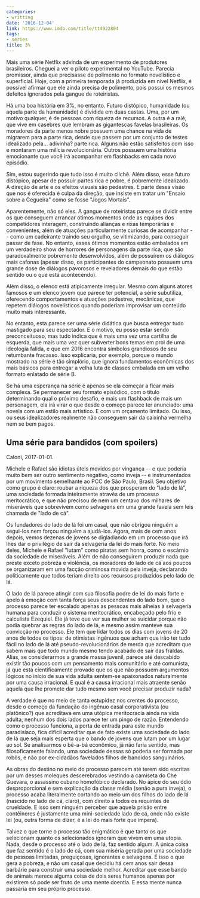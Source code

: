 ```yaml
---
categories:
- writting
date: '2016-12-04'
link: https://www.imdb.com/title/tt4922804
tags:
- series
title: 3%
---
```


Mais uma série Netflix advinda de um experimento de produtores brasileiros. Cheguei a ver o piloto experimental no YouTube. Parecia promissor, ainda que precisasse de polimento no formato novelístico e superficial. Hoje, com a primeira temporada já produzida em nível Netflix, é possível afirmar que ele ainda precisa de polimento, pois possui os mesmos defeitos ignorados pela gangue de roteiristas.

Há uma boa história em 3%, no entanto. Futuro distópico, humanidade (ou aquela parte da humanidade) é dividida em duas castas. Uma, por um motivo qualquer, é de pessoas com riqueza de recursos. A outra é a ralé, que vive em casebres que lembram as gigantescas favelas brasileiras. Os moradores da parte menos nobre possuem uma chance na vida de migrarem para a parte rica, desde que passem por um conjunto de testes idealizado pela... adivinha? parte rica. Alguns não estão satisfeitos com isso e montaram uma milícia revolucionária. Outros possuem uma história emocionante que você irá acompanhar em flashbacks em cada novo episódio.

Sim, estou sugerindo que tudo isso é muito clichê. Além disso, esse futuro distópico, apesar de possuir partes rica e pobre, é pobremente idealizado. A direção de arte e os efeitos visuais são pedestres. E parte dessa visão que nos é oferecida é culpa da direção, que insiste em tratar um "Ensaio sobre a Cegueira" como se fosse "Jogos Mortais".

Aparentemente, não só eles. A gangue de roteiristas parece se dividir entre os que conseguem arrancar ótimos momentos onde as equipes dos competidores interagem, construindo alianças e rixas temporárias e convenientes, além de atuações particularmente curiosas de acompanhar -- como um cadeirante traindo seu orgulho, se vitimizando, para conseguir passar de fase. No entanto, esses ótimos momentos estão embalados em um verdadeiro show de horrores de personagens da parte rica, que são paradoxalmente pobremente desenvolvidos, além de possuírem os diálogos mais cafonas (apesar disso, os participantes do campeonato possuem uma grande dose de diálogos pavorosos e reveladores demais do que estão sentido ou o que está acontecendo).

Além disso, o elenco está atipicamente irregular. Mesmo com alguns atores famosos e um elenco jovem que parece ter potencial, a série subutiliza, oferecendo comportamentos e atuações pedestres, mecânicas, que repetem diálogos novelísticos quando poderiam improvisar um conteúdo muito mais interessante.

No entanto, esta parece ser uma série didática que busca entregar tudo mastigado para seu espectador. E o motivo, eu posso estar sendo preconceituoso, mas tudo indica que é mais uma vez uma cartilha de esquerda, que mais uma vez quer subverter bons temas em prol de uma ideologia falida, e que em 2016 encontra símbolos grandiosos de seu retumbante fracasso. Isso explicaria, por exemplo, porque o mundo mostrado na série é tão simplório, que ignora fundamentos econômicas dos mais básicos para entregar a velha luta de classes embalada em um velho formato enlatado de série B.

Se há uma esperança na série é apenas se ela começar a ficar mais complexa. Se permanecer seu formato episódico, com o título determinando qual o próximo desafio, e mais um flashback de mais um personagem, ela irá virar o que desde o começo parece ter anunciado: uma novela com um estilo mais artístico. E com um orçamento limitado. Ou isso, ou seus idealizadores realmente não conseguem sair da caixinha vermelha nem se bem pagos.

## Uma série para bandidos (com spoilers)

Caloni, 2017-01-01.

Michele e Rafael são idiotas úteis movidos por vingança -- e que poderia muito bem ser outro sentimento negativo, como inveja -- e instrumentados por um movimento semelhante ao PCC de São Paulo, Brasil. Seu objetivo como grupo é claro: roubar a riqueza dos que prosperam do "lado de lá", uma sociedade formada inteiramente através de um processo meritocrático, e que não precisou de nem um centavo dos milhares de miseráveis que sobrevivem como selvagens em uma grande favela sem leis chamada de "lado de cá".

Os fundadores do lado de lá foi um casal, que não obrigou ninguém a segui-los nem forçou ninguém a ajudá-los. Agora, mais de cem anos depois, vemos dezenas de jovens se digladiando em um processo que irá lhes dar o privilégio de sair da selvageria da lei do mais forte. No meio deles, Michele e Rafael "lutam" como piratas sem honra, como o escárnio da sociedade de miseráveis. Além de não conseguirem produzir nada que preste exceto pobreza e violência, os moradores do lado de cá aos poucos se organizaram em uma facção criminosa movida pela inveja, declarando politicamente que todos teriam direito aos recursos produzidos pelo lado de lá.

O lado de lá parece atingir com sua filosofia podre de lei do mais forte e apelo à emoção com tanta força seus descendentes do lado bom, que o processo parece ter escalado apenas as pessoas mais alheias à selvageria humana para conduzir o sistema meritocrático, encabeçado pelo frio e calculista Ezequiel. Ele já teve que ver sua mulher se suicidar porque não podia quebrar as regras do lado de lá, e mesmo assim manteve sua convicção no processo. Ele tem que lidar todos os dias com jovens de 20 anos de todos os tipos: de otimistas ingênuos que acham que irão ter tudo fácil no lado de lá até pseudo-revolucionários de merda que acreditam que sabem mais que todo mundo mesmo tendo acabado de sair das fraldas. Aliás, se considerarmos a grande massa juvenil, parece até descabido existir tão poucos com um pensamento mais comunitário e até comunista, já que está cientificamente provado que os que não possuem argumentos lógicos no início de sua vida adulta sentem-se apaixonados naturalmente por uma causa irracional. E qual é a causa irracional mais atraente senão aquela que lhe promete dar tudo mesmo sem você precisar produzir nada?

A verdade é que no meio de tanta estupidez nos crentes do processo, desde o começo da fundação do ingênuo casal corporativista (ou platônico?) que acreditava em uma utópica meritocracia ainda na vida adulta, nenhum dos dois lados parece ter um pingo de razão. Entendendo como o processo funciona, a porta de entrada para este mundo paradisíaco, fica difícil acreditar que de fato existe uma sociedade do lado de lá que seja mais esperta que o bando de jovens que lutam por um lugar ao sol. Se analisarmos o bê-a-bá econômico, já não faria sentido, mas filosoficamente falando, uma sociedade dessas só poderia ser formada por robôs, e não por ex-cidadãos favelados filhos de bandidos sanguinários.

As obras do destino no meio do processo parecem até terem sido escritas por um desses moleques descerebrados vestindo a camiseta do Che Guevara, o assassino cubano homofóbico declarado. No ápice do seu ódio desproporcional e sem explicação da classe média (senão a pura inveja), o processo acaba literalmente cortando ao meio um dos filhos do lado de lá (nascido no lado de cá, claro), com direito a todos os requintes de crueldade. E isso sem ninguém perceber que aquela prisão entre contêineres é justamente uma mini-sociedade lado de cá, onde não existe lei (ou, outra forma de dizer, é a lei do mais forte que impera).

Talvez o que torne o processo tão enigmático é que tanto os que selecionam quanto os selecionados ignoram que vivem em uma utopia. Nada, desde o processo até o lado de lá, faz sentido algum. A única coisa que faz sentido é o lado de cá, com sua miséria gerada por uma sociedade de pessoas limitadas, preguiçosas, ignorantes e selvagens. É isso o que gera a pobreza, e não um casal que decidiu há cem anos sair dessa barbárie para construir uma sociedade melhor. Acreditar que esse bando de animais merece alguma coisa de dois seres humanos apenas por existirem só pode ser fruto de uma mente doentia. E essa mente nunca passaria em seu próprio processo.


